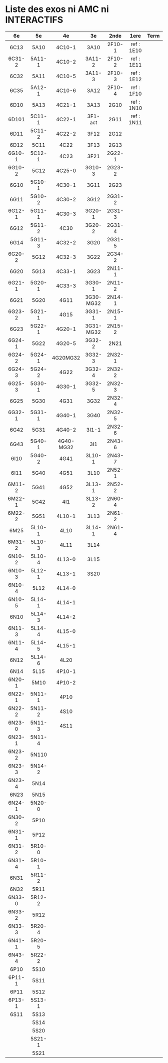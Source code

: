 # Liste des exos ni AMC ni INTERACTIFS

|6e|5e|4e|3e|2nde|1ere|Term|Reste|
|:-:|:-:|:-:|:-:|:-:|:-:|:-:|:-:|
|6C13|5A10|4C10-1|3A10|2F10-1|ref : 1E10||CM020|
|6C31-2|5A11-1|4C10-2|3A11-2|2F10-2|ref : 1E11||CM021|
|6C32|5A11|4C10-5|3A11-3|2F10-3|ref : 1E12||PEA11-1|
|6C35|5A12-1|4C10-6|3A12|2F10-4|ref : 1F10||PEA11|
|6D10|5A13|4C21-1|3A13|2G10|ref : 1N10||P003|
|6D101|5C11-1|4C22-1|3F1-act|2G11|ref : 1N11||P004|
|6D11|5C11-2|4C22-2|3F12|2G12|||P005|
|6D12|5C11|4C22|3F13|2G13|||P006|
|6G10-1|5C12-1|4C23|3F21|2G22-1|||P007|
|6G10-2|5C12|4C25-0|3G10-3|2G23-2|||P008|
|6G10|5G10-1|4C30-1|3G11|2G23|||P009|
|6G11|5G10-2|4C30-2|3G12|2G31-2|||P010|
|6G12-1|5G11-1|4C30-3|3G20-1|2G31-3|||P011|
|6G12|5G11-2|4C30|3G20-2|2G31-4|||P012|
|6G14|5G11-3|4C32-2|3G20|2G31-5|||beta2F30|
|6G20-2|5G12|4C32-3|3G22|2G34-2|||beta2F31|
|6G20|5G13|4C33-1|3G23|2N11-1|||beta2G53|
|6G21-1|5G20-1|4C33-3|3G30-1|2N11-2|||beta2L11-1|
|6G21|5G20|4G11|3G30-MG32|2N14-1|||beta2L12-2|
|6G23-2|5G21-1|4G15|3G31-1|2N15-1|||beta2N60-X1|
|6G23|5G22-1|4G20-1|3G31-MG32|2N15-2|||beta2N60-X2|
|6G24-1|5G22|4G20-5|3G32-2|2N21|||beta3F23|
|6G24-2|5G24-1|4G20MG32|3G32-3|2N32-1|||beta3G15|
|6G24-3|5G24-2|4G22|3G32-4|2N32-2|||beta3G41|
|6G25-3|5G30-1|4G30-1|3G32-5|2N32-3|||beta3s21|
|6G25|5G30|4G31|3G32|2N32-4|||beta4C31|
|6G32-1|5G31-1|4G40-1|3G40|2N32-5|||beta4G20-3|
|6G42|5G31|4G40-2|3I1-1|2N32-6|||beta4G20-4|
|6G43|5G40-1|4G40-MG32|3I1|2N43-6|||beta6C33-1|
|6I10|5G40-2|4G41|3L10-1|2N43-7|||beta6test2|
|6I11|5G40|4G51|3L10|2N52-1|||beta6test2021|
|6M11-2|5G41|4G52|3L13-1|2N52-2|||betaAsymptotesObliques|
|6M22-1|5G42|4I1|3L13-2|2N60-4|||betaComplexes|
|6M22-2|5G51|4L10-1|3L13|2N61-2|||betaDivisionsDePolynomes|
|6M25|5L10-1|4L10|3L14-1|2N61-4|||betaEq1erDegreDansC|
|6M31-2|5L10-3|4L11|3L14||||betaEq2eDegAvecParam|
|6N10-2|5L10-4|4L13-0|3L15||||betaEqCarreDansC|
|6N10-3|5L12-1|4L13-1|3S20||||betaEqValAbs|
|6N10-4|5L12|4L14-0|||||betaEquationsLog|
|6N10-5|5L14-1|4L14-1|||||betaExo3d|
|6N10|5L14-3|4L14-2|||||betaExoSimpleMatthieu|
|6N11-3|5L14-4|4L15-0|||||betaModèle10_simple_question-reponse|
|6N11-4|5L14-5|4L15-1|||||betaModèle11_paramétrable|
|6N12|5L14-6|4L20|||||betaModèle20_plusieurs_types_de_questions|
|6N14|5L15|4P10-1|||||betaModèle21_paramétrables|
|6N20-1|5M10|4P10-2|||||betaModèle30_constructions_géométriques|
|6N22-1|5N11-1|4P10|||||betaModèle31_paramétrables|
|6N22-2|5N11-2|4S10|||||betaModèle40_tableau_proportionnalite|
|6N23-0|5N11-3|4S11|||||betaModèle41_tableau_signes_variations|
|6N23-1|5N11-4||||||betaProbaAouB|
|6N23-2|5N110||||||betaProbabilites|
|6N23-3|5N14-2||||||betaPuissances|
|6N23-4|5N14||||||betaSys2x2CombLin|
|6N23|5N15||||||betaTracerParabole|
|6N24-1|5N20-0||||||betarotation3d|
|6N30-2|5P10||||||betatrinome|
|6N31-1|5P12||||||moule_a_exo_mathalea|
|6N31-2|5R10-0||||||moule_a_exo_mathalea2d|
|6N31-4|5R10-1||||||c3C10-2|
|6N31|5R11-2||||||c3C10-4|
|6N32|5R11||||||c3C11|
|6N33-0|5R12-2||||||c3N10|
|6N33-2|5R12||||||c3N20|
|6N33-3|5R20-4||||||c3N22|
|6N41-1|5R20-5||||||c3N23|
|6N43-4|5R22-2|||||||
|6P10|5S10|||||||
|6P11-1|5S11|||||||
|6P11|5S12|||||||
|6P13-1|5S13-1|||||||
|6S11|5S13|||||||
||5S14|||||||
||5S20|||||||
||5S21-1|||||||
||5S21|||||||
